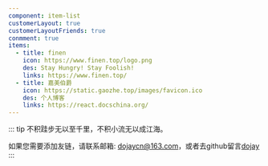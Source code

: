 ```yaml
---
component: item-list
customerLayout: true
customerLayoutFriends: true
conmment: true
items:
  - title: finen
    icon: https://www.finen.top/logo.png
    des: Stay Hungry! Stay Foolish!
    links: https://www.finen.top/
  - title: 嘉美伯爵
    icon: https://static.gaozhe.top/images/favicon.ico
    des: 个人博客
    links: https://react.docschina.org/
---
```


::: tip
 不积跬步无以至千里，不积小流无以成江海。
 
 如果您需要添加友链，请联系邮箱: <dojaycn@163.com>，或者去github留言[dojay](https://github.com/dojay/dojay.cn)
:::